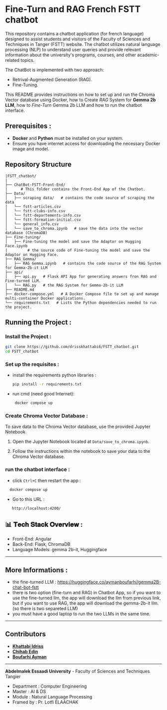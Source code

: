# Fine-Turn and RAG French FSTT chatbot

This repository contains a chatbot application (for french language) designed to assist students and visitors of the Faculty of Sciences and Techniques in Tanger (FSTT) website. The chatbot utilizes natural language processing (NLP) to understand user queries and provide relevant information about the university's programs, courses, and other academic-related topics.

The ChatBot is implemented with two approach: 
- Retrival-Augmented Generation (RAG).
- Fine-Tuning.

This README provides instructions on how to set up and run the Chroma Vector database using Docker, how to Create *RAG* System for **Gemma 2b LLM**, how to *Fine-Turn* Gemma 2b LLM and how to run the chatbot interface.

## Prerequisites :

- **Docker** and **Python** must be installed on your system.
- Ensure you have internet access for downloading the necessary Docker image and model.

## Repository Structure

```
|FSTT_chatbot/
|
├── ChatBot-FSTT-Front-End/
|      # This folder contains the Front-End App of the Chatbot.
├── Data/
│   ├── scraping data/   # contains the code source of scraping the data 
│   └── fstt-articles.csv
│   └── fstt-clubs-info.csv
│   └── fstt-departements-info.csv
│   └── fstt-formation-initial.csv
│   └── general_info.csv
│   └── save_to_chroma.ipynb   # save the data into the vector database (ChromaDB)
├── Fine-tuning/
│   ├── Fine-tuning the model and save the Adaptor on Hugging Face.ipynb
|         # the source code of Fine-tuning the model and save the Adaptor on Hugging Face.
├── RAG_Gemma/
│   ├── RAG Gemma.ipynb   # contains the code source of the RAG System for Gemma-2b-it LLM
├── api/
│   ├── api.py   # Flask API App for generating answers fron RAG and Fine-turned LLM.
│   └── RAG.py   # the RAG System for Gemma-2b-it LLM
├── README.md
├── docker-compose.yml   # A Docker Compose file to set up and manage multi-container Docker applications.
└── requirements.txt   # Lists the Python dependencies needed to run the project.
```

## Running the Project :

### Install the Project :

   ```sh
   git clone https://github.com/drisskhattabi6/FSTT_chatbot.git
   cd FSTT_chatbot
   ```

### Set up the requisites :

- install the requirements python libraries :

  ```sh
  pip install -r requirements.txt
  ```

- run cmd (need good Internet):
  
  ```sh
   docker compose up
   ```

### Create Chroma Vector Database :

To save data to the Chroma Vector database, use the provided Jupyter Notebook.

1. Open the Jupyter Notebook located at `Data/save_to_chroma.ipynb`.

2. Follow the instructions within the notebook to save your data to the Chroma Vector database.

### run the chatbot interface :
- click `Ctrl+C` then restart the app :
  
 ```sh
   docker compose up
   ```
- Go to this URL : 

```sh
   http://localhost:4200/
   ```

## 📊 𝐓𝐞𝐜𝐡 𝐒𝐭𝐚𝐜𝐤 𝐎𝐯𝐞𝐫𝐯𝐢𝐞𝐰 :
- Front-End: Angular
- Back-End: Flask, ChromaDB
- Language Models: gemma 2b-it, Huggingface

---

## More Informations :

- the fine-turned LLM : https://huggingface.co/aymanboufarhi/gemma2B-chat-bot-fstt
- there is two option (fine-turn and RAG) in Chatbot App, so if you want to use the fine-turned llm, the app will download the llm from previous link, but if you want to use RAG, the app will download the gemma-2b-it llm. (so there is two separeted LLM)
- you must have a good laptop to run the two LLMs in the same time.

---

## Contributors

- **[Khattabi Idriss](https://github.com/drisskhattabi6)**
- **[Chihab Edin](https://github.com/novoSoftEng/)**
- **[Boufarhi Ayman](https://github.com/aymanboufarhi)**

---

**Abdelmalek Essaadi University** - Faculty of Sciences and Techniques Tangier
   - Department : Computer Engineering
   - Master : AI & DS
   - Module : Natural Language Processing
   - Framed by : Pr. Lotfi ELAACHAK
